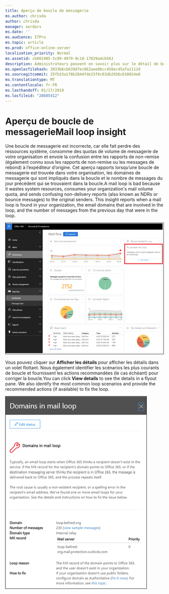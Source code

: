 ```yaml
---
title: Aperçu de boucle de messagerie
ms.author: chrisda
author: chrisda
manager: serdars
ms.date: ''
ms.audience: ITPro
ms.topic: article
ms.prod: office-online-server
localization_priority: Normal
ms.assetid: cb801985-3c89-4979-9c18-17829a4cb563
description: Administrateurs peuvent en savoir plus sur le détail de boucle messagerie dans le tableau de bord du flux de messagerie dans le centre de conformité de & Office 365 sécurité.
ms.openlocfilehash: 3033b6cb639d7ec062aee0bcc458ec45afa1112d
ms.sourcegitcommit: 25fb33a1f8b2844fde15f6c03db2936c610824e0
ms.translationtype: MT
ms.contentlocale: fr-FR
ms.lasthandoff: 01/17/2019
ms.locfileid: "28685412"
---
```

# <a name="mail-loop-insight"></a><span data-ttu-id="7580a-103">Aperçu de boucle de messagerie</span><span class="sxs-lookup"><span data-stu-id="7580a-103">Mail loop insight</span></span>

<span data-ttu-id="7580a-p101">Une boucle de messagerie est incorrecte, car elle fait perdre des ressources système, consomme des quotas de volume de messagerie de votre organisation et envoie la confusion entre les rapports de non-remise (également connu sous les rapports de non-remise ou les messages de rebond) à l’expéditeur d’origine. Cet aperçu rapports lorsqu’une boucle de messagerie est trouvée dans votre organisation, les domaines de messagerie qui sont impliqués dans la boucle et le nombre de messages du jour précédent qui se trouvaient dans la boucle.</span><span class="sxs-lookup"><span data-stu-id="7580a-p101">A mail loop is bad because it wastes system resources, consumes your organization's mail volume quota, and sends confusing non-delivery reports (also known as NDRs or bounce messages) to the original senders. This insight reports when a mail loop is found in your organization, the email domains that are involved in the loop, and the number of messages from the previous day that were in the loop.</span></span>

![Un aperçu de boucle de messagerie dans le tableau de bord du flux de messagerie dans le centre de conformité de & Office 365 sécurité](media/c3f707cb-4c89-4e88-989c-81ce1d1d6b99.png)

<span data-ttu-id="7580a-p102">Vous pouvez cliquer sur **Afficher les détails** pour afficher les détails dans un volet flottant. Nous également identifier les scénarios les plus courants de boucle et fournissent les actions recommandées (le cas échéant) pour corriger la boucle.</span><span class="sxs-lookup"><span data-stu-id="7580a-p102">You can click **View details** to see the details in a flyout pane. We also identify the most common loop scenarios and provide the recommended actions (if available) to fix the loop.</span></span>

![Volet flottant après avoir cliqué sur Afficher les détails dans un aperçu de la boucle mal dans le tableau de bord de flux de messagerie](media/f7e21300-c62f-41ec-853f-4a2775cd8aa7.png)
